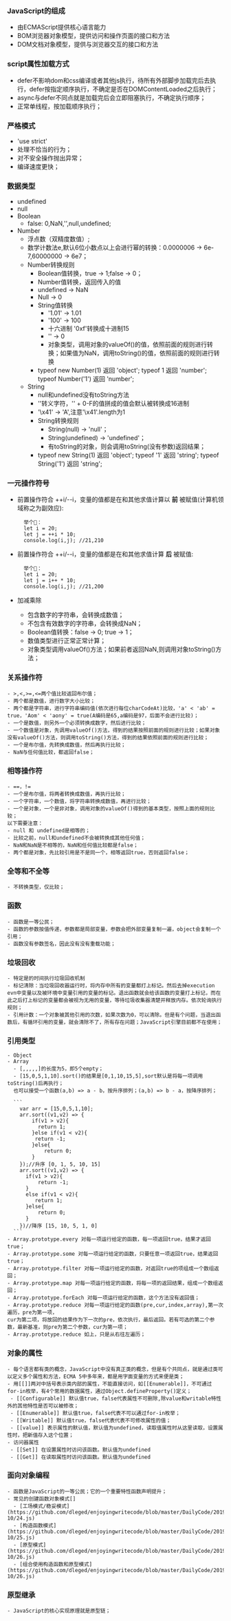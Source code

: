 ### JavaScript的组成
  - 由ECMAScript提供核心语言能力
  - BOM浏览器对象模型，提供访问和操作页面的接口和方法
  - DOM文档对象模型，提供与浏览器交互的接口和方法

### script属性加载方式
  - defer不影响dom和css编译或者其他js执行，待所有外部脚步加载完后去执行，defer按指定顺序执行，不确定是否在DOMContentLoaded之后执行；
  - async与defer不同点就是加载完后会立即阻塞执行，不确定执行顺序；
  - 正常单线程，按加载顺序执行；

### 严格模式
  - 'use strict'
  - 处理不恰当的行为；
  - 对不安全操作抛出异常；
  - 编译速度更快；

### 数据类型
  - undefined
  - null
  - Boolean
    - false: 0,NaN,'',null,undefined;
  - Number
    - 浮点数（双精度数值）;
    - 数学计数法e,默认6位小数点以上会进行幂的转换：0.0000006 -> 6e-7,60000000 -> 6e7；
    - Number转换规则
      - Boolean值转换，true -> 1;false -> 0；
      - Number值转换，返回传入的值
      - undefined -> NaN
      - Null -> 0
      - String值转换
        - '1.01' -> 1.01
        - '100' -> 100
        - 十六进制 '0xf'转换成十进制15
        - '' -> 0
        - 对象类型，调用对象的valueOf()的值，依照前面的规则进行转换；如果值为NaN，调用toString()的值，依照前面的规则进行转换
      - typeof new Number(1) 返回 'object'; typeof 1 返回 'number'; typeof Number('1') 返回 'number';  
    - String
      - null和undefined没有toString方法
      - '\'转义字符，'\' + 0-F的值拼成的值会默认被转换成16进制
      - '\x41' -> 'A',注意'\x41'.length为1
      - String转换规则
        - String(null) -> 'null'；
        - String(undefined) -> 'undefined'；
        - 有toString的对象，则会调用toString(没有参数)返回结果；
      - typeof new String(1) 返回 'object'; typeof '1' 返回 'string'; typeof String('1') 返回 'string';  

### 一元操作符号
  - 前置操作符合 ++i/--i，变量的值都是在和其他求值计算以 **前** 被赋值(计算机领域称之为副效应):
      ```
        举个🌰：
        let i = 20;
        let j = ++i * 10;
        console.log(i,j); //21,210
      ```
  - 前置操作符合 ++i/--i，变量的值都是在和其他求值计算 **后** 被赋值:
      ```
        举个🌰：
        let i = 20;
        let j = i++ * 10;
        console.log(i,j); //21,200
      ```

  - 加减乘除
    - 包含数字的字符串，会转换成数值；
    - 不包含有效数字的字符串，会转换成NaN；
    - Boolean值转换：false -> 0; true -> 1；
    - 数值类型进行正常正常计算；
    - 对象类型调用valueOf()方法；如果前者返回NaN,则调用对象toString()方法；

### 关系操作符
    - >,<,>=,<=两个值比较返回布尔值；
    - 两个都是数值，进行数字大小比较；
    - 两个都是字符串，进行字符串编码值(依次进行每位charCodeAt)比较，'a' < 'ab' = true，'Aom' < 'aony' = true(A编码是65,a编码是97，后面不会进行比较)；
    - 一个是数值，则另外一个必须转换成数字，然后进行比较；
    - 一个数值是对象，先调用valueOf()方法，得到的结果按照前面的规则进行比较；如果对象没有valueOf()方法，则调用toString()方法，得到的结果依照前面的规则进行比较；
    - 一个是布尔值，先转换成数值，然后再执行比较；
    - NaN与任何值比较，都返回false；

### 相等操作符
    - ==，!=
    - 一个是布尔值，将两者转换成数值，再执行比较；
    - 一个字符串，一个数值，将字符串转换成数值，再进行比较；
    - 一个是对象，一个是非对象，调用对象的valueOf()得到的基本类型，按照上面的规则比较；
    以下需要注意：
    - null 和 undefined是相等的；
    - 比较之前，null和undefined不会被转换成其他任何值；
    - NaN和NaN是不相等的，NaN和任何值比较都是false；
    - 两个都是对象，先比较引用是不是同一个，相等返回true，否则返回false；

### 全等和不全等
    - 不转换类型，仅比较；


### 函数
    - 函数是一等公民；
    - 函数的参数按值传递，参数都是局部变量，参数会把外部变量复制一遍，object会复制一个引用；
    - 函数没有参数签名，因此没有没有重载功能；

### 垃圾回收
    - 特定是的时间执行垃圾回收机制
    - 标记清除：当垃圾回收器运行时，将内存中所有的变量都打上标记。然后去掉execution evn中变量以及被环境中变量引用的变量的标记。退出函数就会给该函数的变量打上标记，而在此之后打上标记的变量都会被视为无用的变量，等待垃圾收集器清楚并释放内存。依次轮询执行规则；
    - 引用计数：一个对象被其他引用的次数，如果次数为0，可以清除。但是有个问题，当退出函数后，有循环引用的变量，就会清除不了，所有存在问题；JavaScript引擎目前都不在使用；

### 引用类型
    - Object
    - Array
      - [,,,,,]的长度为5，即5个empty；
      - [15,0,5,1,10].sort()的结果是[0,1,10,15,5],sort默认是将每一项调用toString()后再执行；
      也可以接受一个函数(a,b) => a - b，按升序排列；(a,b) => b - a，按降序排列；

      ```
        var arr = [15,0,5,1,10];
        arr.sort((v1,v2) => {
            if(v1 > v2){
              return 1;
            }else if(v1 < v2){
           	 return -1;
            }else{
                return 0;
            }
        });//升序 [0, 1, 5, 10, 15]
        arr.sort((v1,v2) => {
          if(v1 > v2){
              return -1;
          }
          else if(v1 < v2){
          	 return 1;
          }else{
              return 0;
          }
        })//降序 [15, 10, 5, 1, 0]
      ```
    - Array.prototype.every 对每一项运行给定的函数，每一项返回true，结果才返回true；
    - Array.prototype.some 对每一项运行给定的函数，只要任意一项返回true，结果返回true；    
    - Array.prototype.filter 对每一项运行给定的函数，对返回true的项组成一个数组返回；
    - Array.prototype.map 对每一项运行给定的函数，将每一项的返回结果，组成一个数组返回；
    - Array.prototype.forEach 对每一项运行给定的函数，这个方法没有返回值；
    - Array.prototype.reduce 对每一项运行给定的函数(pre,cur,index,array),第一次遍历，pre为第一项，
    cur为第二项，将放回的结果作为下一次的pre，依次执行，最后返回。若有可选的第二个参数，最新基准，则pre为第二个参数，cur为第一项；
    - Array.prototype.reduce 如上，只是从右往左遍历；

### 对象的属性
    - 每个语言都有类的概念，JavaScript中没有真正类的概念，但是有个共同点，就是通过类可以定义多个属性和方法，ECMA 5中多年来，都是用字面变量的方式来便是类；
    - 用[[]]两对中括号表示类内部的属性，不能直接访问，如[[Enumerable]]，不可通过for-in枚举，有4个常用的数据属性，通过Object.defineProperty()定义；
     - [[Configurable]] 默认值true，false代表属性不可删除,除value和writable特性外的其他特性是否可以被修改；
     - [[Enumerable]] 默认值true，false代表不可以通过for-in枚举；
     - [[Writable]] 默认值true，false代表代表不可修改属性的值；
     - [[value]] 表示属性的默认值，默认值为undefined，读取值属性时从这里读取，设置属性时，把新值存入这个位置；
    - 访问器属性
     - [[Set]] 在设置属性时访问该函数。默认值为undefined
     - [[Get]] 在读取属性时访问该函数。默认值为undefined
### 面向对象编程
    - 函数是JavaScript的一等公民；它的一个重要特性函数声明提升；
    - 常见的创建函数对象模式[]
      - [工场模式/稳妥模式](https://github.com/dleged/enjoyingwritecode/blob/master/DailyCode/2019-10/24.js)
      - [构造函数模式](https://github.com/dleged/enjoyingwritecode/blob/master/DailyCode/2019-10/25.js)
      - [原型模式](https://github.com/dleged/enjoyingwritecode/blob/master/DailyCode/2019-10/26.js)
      - [组合使用构造函数和原型模式](https://github.com/dleged/enjoyingwritecode/blob/master/DailyCode/2019-10/26.js)

### 原型继承
    - JavaScript的核心实现原理就是原型链；
